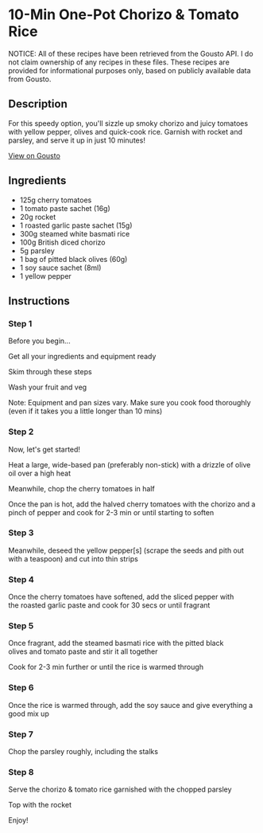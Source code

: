 # 10-Min One-Pot Chorizo & Tomato Rice

NOTICE: All of these recipes have been retrieved from the Gousto API. I do not claim ownership of any recipes in these files. These recipes are provided for informational purposes only, based on publicly available data from Gousto.

## Description

For this speedy option, you'll sizzle up smoky chorizo and juicy tomatoes with yellow pepper, olives and quick-cook rice. Garnish with rocket and parsley, and serve it up in just 10 minutes! 

[View on Gousto](https://www.gousto.co.uk/recipes/cookbook/10-min-one-pot-chorizo-tomato-rice)

## Ingredients

- 125g cherry tomatoes
- 1 tomato paste sachet (16g)
- 20g rocket
- 1 roasted garlic paste sachet (15g)
- 300g steamed white basmati rice
- 100g British diced chorizo
- 5g parsley
- 1 bag of pitted black olives (60g)
- 1 soy sauce sachet (8ml)
- 1 yellow pepper

## Instructions


### Step 1

Before you begin...

Get all your ingredients and equipment ready

Skim through these steps

Wash your fruit and veg

Note: Equipment and pan sizes vary. Make sure you cook food thoroughly (even if it takes you a little longer than 10 mins)


### Step 2

Now, let's get started!

Heat a large, wide-based pan (preferably non-stick) with a drizzle of olive oil over a high heat

Meanwhile, chop the cherry tomatoes in half

Once the pan is hot, add the halved cherry tomatoes with the chorizo and a pinch of pepper and cook for 2-3 min or until starting to soften


### Step 3

Meanwhile, deseed the yellow pepper<span class="text-danger">[s]</span> (scrape the seeds and pith out with a teaspoon) and cut into thin strips


### Step 4

Once the cherry tomatoes have softened, add the sliced pepper with the roasted garlic paste and cook for 30 secs or until fragrant


### Step 5

Once fragrant, add the steamed basmati rice with the pitted black olives and tomato paste and stir it all together

Cook for 2-3 min further or until the rice is warmed through


### Step 6

Once the rice is warmed through, add the soy sauce and give everything a good mix up


### Step 7

Chop the parsley roughly, including the stalks

### Step 8

Serve the chorizo & tomato rice garnished with the chopped parsley

Top with the rocket

Enjoy!

